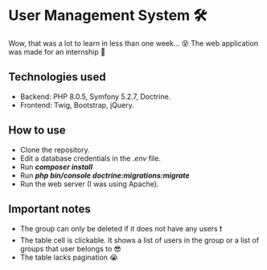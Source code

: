 # User Management System :hammer_and_wrench:

Wow, that was a lot to learn in less than one week... :dizzy_face: The web application was made for an internship :crossed_fingers:

## Technologies used

- Backend: PHP 8.0.5, Symfony 5.2.7, Doctrine.
- Frontend: Twig, Bootstrap, jQuery.

## How to use

- Clone the repository.
- Edit a database credentials in the *.env* file.
- Run ***composer install***
- Run ***php bin/console doctrine:migrations:migrate***
- Run the web server (I was using Apache).

## Important notes

- The group can only be deleted if it does not have any users :exclamation:
- The table cell is clickable. It shows a list of users in the group or a list of groups that user belongs to :sunglasses:
- The table lacks pagination :sob:
